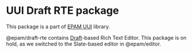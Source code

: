 # UUI Draft RTE package

This package is a part of [EPAM UUI](https://github.com/epam/UUI) library.

@epam/draft-rte contains [Draft](https://draftjs.org/)-based Rich Text Editor. This package is on hold, as we switched to the Slate-based editor in @epam/editor.